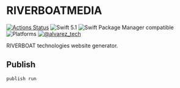 # RIVERBOATMEDIA

[![Actions Status](https://github.com/briviere/briviere/workflows/Build%20project/badge.svg)](https://github.com/briviere/briviere/actions?query=workflow%3A%22Build+project%22)
![Swift 5.1](https://img.shields.io/badge/Swift-5.1-orange.svg)
![Swift Package Manager compatible](https://img.shields.io/badge/swiftpm-compatible-brightgreen.svg)
![Platforms](https://img.shields.io/badge/platforms-mac+linux-brightgreen.svg)
[![@alvarez_tech](https://img.shields.io/badge/twitter-@alvarez_tech-blue.svg)](https://twitter.com/alvarez_tech)

RIVERBOAT technologies website generator.

## Publish

```
publish run
```
